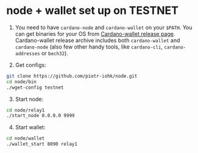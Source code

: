 # node + wallet set up on TESTNET

1. You need to have `cardano-node` and `cardano-wallet` on your `$PATH`. You can get binaries for your OS from [Cardano-wallet release page](https://github.com/input-output-hk/cardano-wallet/releases). Cardano-wallet release archive includes both `cardano-wallet` and `cardano-node` (also few other handy tools, like `cardano-cli`, `cardano-addresses` or `bech32`).


2. Get configs:

```bash
git clone https://github.com/piotr-iohk/node.git
cd node/bin
./wget-config testnet
```

3. Start node:
```bash
cd node/relay1
./start_node 0.0.0.0 9999
```

4. Start wallet:
```bash
cd node/wallet
./wallet_start 8090 relay1
```
